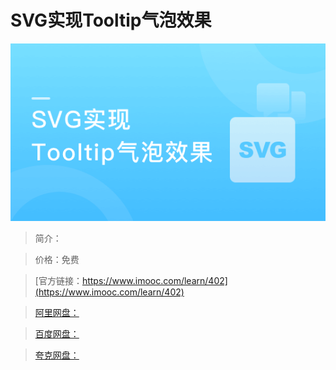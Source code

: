 # SVG实现Tooltip气泡效果

![img](../../assets/5fe442e60001fc7a05400304.jpg)

> 简介：

> 价格：免费

> [官方链接：https://www.imooc.com/learn/402](https://www.imooc.com/learn/402)

> [阿里网盘：]()

> [百度网盘：]()

> [夸克网盘：]()
